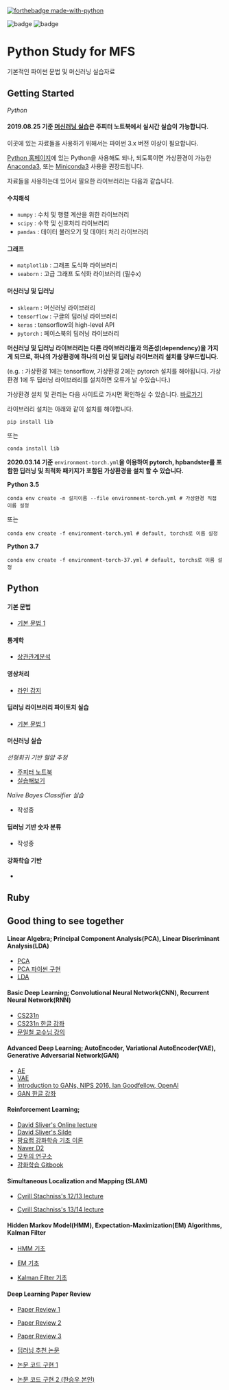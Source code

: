 [![forthebadge made-with-python](http://ForTheBadge.com/images/badges/made-with-python.svg)](https://www.python.org/)

![badge](https://img.shields.io/github/commit-activity/w/Kaintels/rubyPy-study?style=flat) ![badge](https://img.shields.io/badge/launch-binder-579aca.svg?style=flat)




# Python Study for MFS

기본적인 파이썬 문법 및 머신러닝 실습자료

## Getting Started

*Python*



#### 2019.08.25 기준 [머신러닝 실습](#머신러닝-실습)은 주피터 노트북에서 실시간 실습이 가능합니다. 

이곳에 있는 자료들을 사용하기 위해서는 파이썬 3.x 버전 이상이 필요합니다.

[Python 홈페이지](https://www.python.org/)에 있는 Python을 사용해도 되나, 되도록이면 가상환경이 가능한 [Anaconda3](https://www.anaconda.com/), 또는 [Miniconda3](https://docs.conda.io/en/latest/miniconda.html) 사용을 권장드립니다.

자료들을 사용하는데 있어서 필요한 라이브러리는 다음과 같습니다.

#### 수치해석

- `numpy` : 수치 및 행렬 계산을 위한 라이브러리
- `scipy` : 수학 및 신호처리 라이브러리
- `pandas` : 데이터 불러오기 및 데이터 처리 라이브러리

#### 그래프

- `matplotlib` : 그래프 도식화 라이브러리
- `seaborn` : 고급 그래프 도식화 라이브러리 (필수x)

#### 머신러닝 및 딥러닝

- `sklearn` : 머신러닝 라이브러리
- `tensorflow` : 구글의 딥러닝 라이브러리
- `keras` : tensorflow의 high-level API
- `pytorch` : 페이스북의 딥러닝 라이브러리

**머신러닝 및 딥러닝 라이브러리는 다른 라이브러리들과 의존성(dependency)을 가지게 되므로, 하나의 가상환경에 하나의 머신 및 딥러닝 라이브러리 설치를 당부드립니다.**

(e.g. : 가상환경 1에는 tensorflow, 가상환경 2에는 pytorch 설치를 해야됩니다. 가상환경 1에 두 딥러닝 라이브러리를 설치하면 오류가 날 수있습니다.)

가상환경 설치 및 관리는 다음 사이트로 가시면 확인하실 수 있습니다. [바로가기](https://niceman.tistory.com/85)

라이브러리 설치는 아래와 같이 설치를 해야합니다.

```
pip install lib
```
또는
```
conda install lib
```

**2020.03.14 기준** ``environment-torch.yml``**을 이용하여 pytorch, hpbandster를 포함한 딥러닝 및 최적화 패키지가 포함된 가상환경을 설치 할 수 있습니다.**



**Python 3.5**

```
conda env create -n 설치이름 --file environment-torch.yml # 가상환경 직접 이름 설정
```
또는
```
conda env create -f environment-torch.yml # default, torchs로 이름 설정
```

**Python 3.7**

```
conda env create -f environment-torch-37.yml # default, torchs로 이름 설정
```

## Python

#### 기본 문법

* [기본 문법 1](https://github.com/Kaintels/rubyPy-study/tree/master/Python3/grammer)

#### 통계학

- [상관관계분석](https://github.com/Kaintels/rubyPy-study/tree/master/Python3/statistics)	

#### 영상처리

- [라인 감지](https://github.com/Kaintels/rubyPy-study/tree/master/Python3/opencv)

#### 딥러닝 라이브러리 파이토치 실습

- [기본 문법 1](https://github.com/Kaintels/rubyPy-study/tree/master/Python3/pytorch)

#### 머신러닝 실습

*선형회귀 기반 혈압 추정*

- [주피터 노트북](https://nbviewer.jupyter.org/github/Kaintels/rubyPy-study/blob/master/Python3/BP_estimation/Py_practice.ipynb)
- [실습해보기](https://mybinder.org/v2/gh/Kaintels/rubyPy-study/master?filepath=Python3/BP_estimation/Py_practice.ipynb)

*Naïve Bayes Classifier 실습*

- 작성중

#### 딥러닝 기반 숫자 분류

- 작성중

#### 강화학습 기반

- 

## Ruby



## Good thing to see together

#### Linear Algebra; Principal Component Analysis(PCA), Linear Discriminant Analysis(LDA)

- [PCA](https://www.youtube.com/watch?v=FhQm2Tc8Kic)
- [PCA 파이썬 구현](https://www.youtube.com/watch?v=DUJ2vwjRQag)
- [LDA](https://www.youtube.com/watch?v=p8Fqt2Qxqro)

#### Basic Deep Learning; Convolutional Neural Network(CNN), Recurrent Neural Network(RNN)

- [CS231n](http://cs231n.stanford.edu/)
- [CS231n 한글 강좌](https://www.youtube.com/watch?v=3QjGtOlIiVI&list=PL1Kb3QTCLIVtyOuMgyVgT-OeW0PYXl3j5)
- [문일철 교수님 강의](http://seslab.kaist.ac.kr/xe2/index.php?mid=page_GBex27)

#### Advanced Deep Learning; AutoEncoder, Variational AutoEncoder(VAE), Generative Adversarial Network(GAN)

- [AE](https://www.youtube.com/watch?v=YxtzQbe2UaE)
- [VAE](https://www.youtube.com/watch?v=0ywpBuWXXWo)
- [Introduction to GANs, NIPS 2016, Ian Goodfellow, OpenAI](https://www.youtube.com/watch?v=9JpdAg6uMXs)
- [GAN 한글 강좌](https://www.youtube.com/watch?v=52r9F05wAl4)

#### Reinforcement Learning;

- [David Sliver's Online lecture](https://www.youtube.com/watch?v=2pWv7GOvuf0&list=PLqYmG7hTraZDM-OYHWgPebj2MfCFzFObQ)
- [David Sliver's Silde](http://www0.cs.ucl.ac.uk/staff/d.silver/web/Teaching.html)
- [팡요랩 강화학습 기초 이론](https://www.youtube.com/watch?v=wYgyiCEkwC8&list=PLpRS2w0xWHTcTZyyX8LMmtbcMXpd3s4TU)
- [Naver D2](https://www.youtube.com/watch?v=soZXAH3leeQ&list=PLsFtzQAC8dDetav3jSCKB_MXwvUn7yfJS)
- [모두의 연구소](http://www.modulabs.co.kr/RL_library/2136)
- [강화학습 Gitbook](https://dnddnjs.gitbooks.io/rl/content/reinforcement_learning.html)

#### Simultaneous Localization and Mapping (SLAM)

- [Cyrill Stachniss's 12/13 lecture](https://www.youtube.com/watch?v=V9qQc5X7O0k&list=PLgnQpQtFTOGQECnBvZSV61oxTrkPut-nc)

- [Cyrill Stachniss's 13/14 lecture](https://www.youtube.com/watch?v=U6vr3iNrwRA&list=PLgnQpQtFTOGQrZ4O5QzbIHgl3b1JHimN_)

#### Hidden Markov Model(HMM), Expectation-Maximization(EM) Algorithms, Kalman Filter

- [HMM 기초](https://www.youtube.com/watch?v=MoH4lcbBakA)

- [EM 기초](https://www.youtube.com/watch?v=U99A8myCwfE)

- [Kalman Filter 기초](https://www.youtube.com/watch?v=Ist-Cs0ZxPc)

#### Deep Learning Paper Review

- [Paper Review 1](https://www.youtube.com/watch?v=L3hz57whyNw&list=PL0oFI08O71gKjGhaWctTPvvM7_cVzsAtK)

- [Paper Review 2](https://www.youtube.com/watch?v=myBzJ0cnHBk)

- [Paper Review 3](https://www.youtube.com/watch?v=Pu_oggjuNxc)

- [딥러닝 추천 논문](http://deeplearningstudy.github.io/doc_deeplearning_paper.html)

- [논문 코드 구현 1](https://paperswithcode.com/)

- [논문 코드 구현 2 (한승우 본인)](https://github.com/Kaintels/paper-review)
